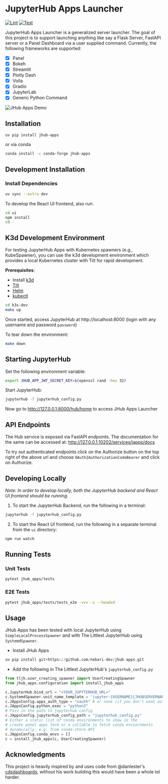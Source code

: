 # JupyterHub Apps Launcher

[![Lint](https://github.com/nebari-dev/jhub-apps/actions/workflows/lint.yml/badge.svg)](https://github.com/nebari-dev/jhub-apps/actions/workflows/lint.yml)
[![Test](https://github.com/nebari-dev/jhub-apps/actions/workflows/test.yml/badge.svg)](https://github.com/nebari-dev/jhub-apps/actions/workflows/test.yml)

JupyterHub Apps Launcher is a generalized server launcher. The goal of this project is to support
launching anything like say a Flask Server, FastAPI server or a Panel Dashboard via a user supplied
command. Currently, the following frameworks are supported:

- [x] Panel
- [x] Bokeh
- [x] Streamlit
- [x] Plotly Dash
- [x] Voila
- [x] Gradio
- [x] JupyterLab
- [x] Generic Python Command

![JHub Apps Demo](https://raw.githubusercontent.com/nebari-dev/jhub-apps/main/demo.gif)

## Installation

```
uv pip install jhub-apps
```

or via conda

```bash
conda install -c conda-forge jhub-apps
```

## Development Installation

### Install Dependencies

```bash
uv sync --extra dev
```

To develop the React UI frontend, also run:

```bash
cd ui
npm install
cd -
```

## K3d Development Environment

For testing JupyterHub Apps with Kubernetes spawners (e.g., KubeSpawner), you can use the k3d development environment which provides a local Kubernetes cluster with Tilt for rapid development.

**Prerequisites**:

- Install [k3d](https://k3d.io/#installation)
- [Tilt](https://docs.tilt.dev/install.html)
- [Helm](https://helm.sh/docs/intro/install/)
- [kubectl](https://github.com/kubernetes/kubectl)

```bash
cd k3s-dev
make up
```

Once started, access JupyterHub at http://localhost:8000 (login with any username and password `password`)

To tear down the environment:

```bash
make down
```

## Starting JupyterHub

Set the following environment variable:

```bash
export JHUB_APP_JWT_SECRET_KEY=$(openssl rand -hex 32)
```

Start JupyterHub:

```bash
jupyterhub -f jupyterhub_config.py
```

Now go to http://127.0.0.1:8000/hub/home to access JHub Apps Launcher

## API Endpoints

The Hub service is exposed via FastAPI endpoints. The documentation for the same can be accessed at:
http://127.0.0.1:10202/services/japps/docs

To try out authenticated endpoints click on the Authorize button on the top right of
the above url and choose `OAuth2AuthorizationCodeBearer` and click on Authorize.

## Developing Locally

_Note: In order to develop locally, both the JupyterHub backend and React UI frontend should be running._

1. To start the JupyterHub Backend, run the following in a terminal:

```bash
jupyterhub -f jupyterhub_config.py
```

2. To start the React UI frontend, run the following in a separate terminal from the `ui` directory:

```bash
npm run watch
```

## Running Tests

### Unit Tests

```bash
pytest jhub_apps/tests
```

### E2E Tests

```bash
pytest jhub_apps/tests/tests_e2e -vvv -s --headed
```

## Usage

JHub Apps has been tested with local JupyterHub using `SimpleLocalProcessSpawner` and with
The Littlest JupyterHub using `SystemdSpawner`.

- Install JHub Apps

```python
uv pip install git+https://github.com/nebari-dev/jhub-apps.git
```

- Add the following in The Littlest JupyterHub's `jupyterhub_config.py`

```python
from tljh.user_creating_spawner import UserCreatingSpawner
from jhub_apps.configuration import install_jhub_apps

c.JupyterHub.bind_url = "<YOUR_JUPYTERHUB_URL>"
c.SystemdSpawner.unit_name_template = 'jupyter-{USERNAME}{JHUBSERVERNAME}'
c.JAppsConfig.apps_auth_type = "oauth" # or none (if you don't want authentication on apps)
c.JAppsConfig.python_exec = "python3"
# Pass in the path to jupyterhub config
c.JAppsConfig.jupyterhub_config_path = "jupyterhub_config.py"
# Either a static list of conda environments to show in the
# create panel apps form or a callable to fetch conda enviornments
# dynamically, e.g. from conda-store API
c.JAppsConfig.conda_envs = []
c = install_jhub_apps(c, UserCreatingSpawner)
```

## Acknowledgments

This project is heavily inspired by and uses code from @danlester's [cdsdashboards](https://github.com/ideonate/cdsdashboards), without his work building this would have been a whole lot harder.
